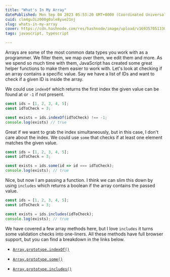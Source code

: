 ```yaml
---
title: "What's In My Array"
datePublished: Mon Sep 04 2023 05:53:20 GMT+0000 (Coordinated Universal Time)
cuid: clm4gu3iz000g0ale8yue21nj
slug: whats-in-my-array
cover: https://cdn.hashnode.com/res/hashnode/image/upload/v1693570513309/2ad39269-33d0-4716-b9d4-7f998d23a52a.png
tags: javascript, typescript

---
```


Arrays are some of the most common data types you work with as a programmer. We filter them, we map over them, we edit them and more. As we spend so much time with them, JavaScript has created some great helper functions to make them easier to work with. Let's look at checking if an array contains a specific value. Say we have a list of IDs and want to check if a given ID is inside the array.

We could use `indexOf` which returns the first index the given value can be found at or `-1` if not present.

```javascript
const ids = [1, 2, 3, 4, 5];
const idToCheck = 3;

const exists = ids.indexOf(idToCheck) !== -1;
console.log(exists) // true
```

Great if we want to grab the index simultaneously, but in this case, I don't care about the index. We could use `some` that checks if at least one element matches the given value.

```javascript
const ids = [1, 2, 3, 4, 5];
const idToCheck = 3;

const exists = ids.some(id => id === idToCheck);
console.log(exists); // true
```

Nice, but now I am passing a function. I think we can slim this down by using `includes` which returns a boolean if the array contains the passed value.

```javascript
const ids = [1, 2, 3, 4, 5];
const idToCheck = 3;

const exists = ids.includes(idToCheck);
console.log(exists); // true
```

We have covered a few array methods here, but I love `includes` it turns some validation checks into one-liners. All these methods have full browser support, but you can find a breakdown in the links below.

* [`Array.prototype.indexOf()`](https://caniuse.com/mdn-javascript_builtins_array_indexof)
    
* [`Array.prototype.some()`](https://caniuse.com/mdn-javascript_builtins_array_some)
    
* [`Array.prototype.includes()`](https://caniuse.com/array-includes)